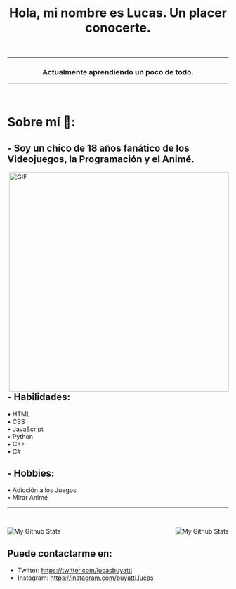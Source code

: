 <h1 align="center">Hola, mi nombre es Lucas. Un placer conocerte.</h1>
<br>
<hr>
<h3 align="center">Actualmente aprendiendo un poco de todo.</h3>
<hr>
<br>


# Sobre mí 💬:

## - Soy un chico de 18 años fanático de los Videojuegos, la Programación y el Animé.

<img hight="400" width="500" alt="GIF" align="right" src="https://github.com/Xx-Ashutosh-xX/Xx-Ashutosh-xX/blob/master/assets/1936.gif">

## - Habilidades:
•  HTML <br>
•  CSS <br>
•  JavaScript <br>
•  Python <br>
•  C++ <br>
•  C# <br>

## - Hobbies: 
•  Adicción a los Juegos <br>
•  Mirar Animé
<hr></hr> 
<br>
<p align="center">
<img align="left" src="https://github-readme-stats.vercel.app/api?username=lucas&hide=contribs,prs&theme=buefy&show_icons=true" alt="My Github Stats">
<img align="right" src="https://github-readme-stats.vercel.app/api/top-langs/?username=lucas&layout=compact&theme=buefy" alt="My Github Stats">
</p>
<br>

## Puede contactarme en: 
*  Twitter: https://twitter.com/lucasbuyatti
*  Instagram: https://instagram.com/buyatti.lucas
